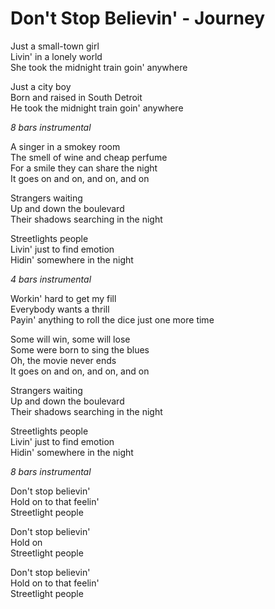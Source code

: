 # Don't Stop Believin' - Journey

Just a small-town girl\
Livin' in a lonely world\
She took the midnight train goin' anywhere

Just a city boy\
Born and raised in South Detroit\
He took the midnight train goin' anywhere

*8 bars instrumental*

A singer in a smokey room\
The smell of wine and cheap perfume\
For a smile they can share the night\
It goes on and on, and on, and on

Strangers waiting\
Up and down the boulevard\
Their shadows searching in the night

Streetlights people\
Livin' just to find emotion\
Hidin' somewhere in the night

*4 bars instrumental*

Workin' hard to get my fill\
Everybody wants a thrill\
Payin' anything to roll the dice just one more time

Some will win, some will lose\
Some were born to sing the blues\
Oh, the movie never ends\
It goes on and on, and on, and on

Strangers waiting\
Up and down the boulevard\
Their shadows searching in the night

Streetlights people\
Livin' just to find emotion\
Hidin' somewhere in the night

*8 bars instrumental*

Don't stop believin'\
Hold on to that feelin'\
Streetlight people

Don't stop believin'\
Hold on\
Streetlight people

Don't stop believin'\
Hold on to that feelin'\
Streetlight people